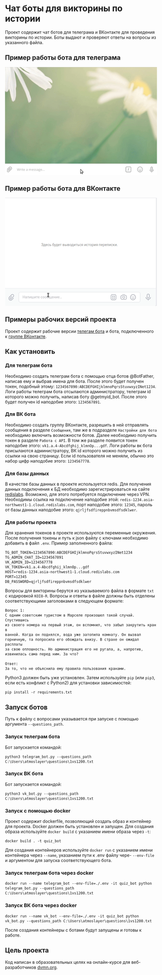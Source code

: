 # Чат боты для викторины по истории
Проект содержит чат ботов для телеграма и ВКонтакте для проведения викторины по истории. 
Боты выдают и проверяют ответы на вопросы из указанного файла.
## Пример работы бота для телеграма
![](https://github.com/Atmoslayer/quiz-bot/blob/main/demo%20gif/demo_tg_bot.gif) 
## Пример работы бота для ВКонтакте
![](https://github.com/Atmoslayer/quiz-bot/blob/main/demo%20gif/demo_vk_bot.gif)
## Примеры рабочих версий проекта
Проект содержит рабочие версии [телегам бота](https://t.me/HistoricalQuizBot) и бота, подключенного к [группе ВКонтакте](https://vk.com/club220464275).
## Как установить
### Для телеграм бота
Необходимо создать телеграм бота с помощью отца ботов @BotFather, написав ему и выбрав имена для бота. 
После этого будет получен токен, подобный этому: `1234567890:ABCDEFGHIjklmnoPqrsStuvwxyzINet1234`.
Логи работы телеграм бота отсылаются администратору, телеграм id которого можно получить,
написав боту @getmyid_bot.
После этого будет получен id наподобие этого: `1234567891`.
### Для ВК бота
Необходимо создать группу ВКонтакте, разрешить в ней отправлять сообщения в разделе `Сообщения`, там же в подразделе `Настройки для бота`
необходимо включить возможности ботов. Далее необходимо получить токен в разделе
`Работа с API`.
В том же разделе появится токен наподобие этого: `vk1.a.4-Abcdfghij_klmnOp...gdf`.
Логи работы вк бота присылаются администратору, ВК id которого можно получить из ссылки на свою страницу.
Если id пользователя не меняли, обычно это набор цифр наподобие этого: `1234567778`.
### Для базы данных
В качестве базы данных в проекте используется redis. Для получения данных подключения к БД необходимо зарегистрироваться 
на сайте [redislabs](https://redislabs.com/). Возможно, для этого потребуется подключение через VPN. 
Необходимы ссылка на подключение наподобие этой: `redis-1234.asia-northwest1-1.cloud.redislabs.com`,
порт наподобие этого: `12345`, пароль от базы данных наподобие этого: `qjrljfsdfireppnbvmsdfsdklwer`.
### Для работы проекта
Для хранения токенов в проекте используются переменные окружения. После получения токены и путь к json файлу с ключами необходимо добавить в файл `.env`.
Пример заполненного файла:
```
TG_BOT_TOKEN=1234567890:ABCDEFGHIjklmnoPqrsStuvwxyzINet1234
TG_ADMIN_CHAT_ID=1234567891
VK_ADMIN_ID=1234567778
VK_TOKEN=vk1.a.4-Abcdfghij_klmnOp...gdf
HOST=redis-1234.asia-northwest1-1.cloud.redislabs.com
PORT=12345
DB_PASSWORD=qjrljfsdfireppnbvmsdfsdklwer
```
Вопросы для викторины берутся из указываемого файла в формате `txt` c кодировкой `KOI8-R`. Вопросы и ответы в файле должны быть отделены соответствующими
заголовками в следующем формате:
```
Вопрос 1:
С одним советским туристом в Марселе произошел такой случай. Спустившись
из своего номера на первый этаж, он вспомнил, что забыл закрутить кран в
ванной. Когда он поднялся, вода уже затопила комнату. Он вызвал
горничную, та попросила его обождать внизу. В страхе он ожидал расплаты
за свою оплошность. Но администрация его не ругала, а, напротив,
извинилась сама перед ним. За что?

Ответ:
За то, что не объяснила ему правила пользования кранами.
```
Python3 должен быть уже установлен.
Затем используйте `pip` (или `pip3`, если есть конфликт с Python2) для установки зависимостей:
```
pip install -r requirements.txt
```
## Запуск ботов
Путь к файлу с вопросами указывается при запуске с помощью аргумента 
 `--questions_path`. 
### Запуск телеграм бота
Бот запускается командой:
```commandline
python3 telegram_bot.py --questions_path C:\Users\atmoslayer\questions\1vs1200.txt
```
### Запуск ВК бота
Бот запускается командой:
```commandline
python3 vk_bot.py --questions_path C:\Users\atmoslayer\questions\1vs1200.txt
```
### Запуск с помощью docker
Проект содержит dockerfile, позволяющий создать образ и контейнер для проекта.
Docker должен быть установлен и запущен.
Для создания образа используйте `docker build` с указанием имени образа через `-t`:
```commandline
docker build . -t quiz_bot
```
Для создания контейнеров используйте `docker run` с указанием имени контейнера через `--name`, указанием пути к .env файлу чере- `--env-file` 
и аргументом для запуска соответствующего бота.
### Запуск телеграм бота через docker
```commandline
docker run --name telegram_bot --env-file=./.env -it quiz_bot python telegram_bot.py --questions_path C:\Users\atmoslayer\questions\1vs1200.txt
```
### Запуск ВК бота через docker
```commandline
docker run --name vk_bot --env-file=./.env -it quiz_bot python vk_bot.py --questions_path C:\Users\atmoslayer\questions\1vs1200.txt
```
После создания контейнеры с ботами будут запущены и готовы к работе.

## Цель проекта
Код написан в образовательных целях на онлайн-курсе для веб-разработчиков [dvmn.org](https://dvmn.org/).